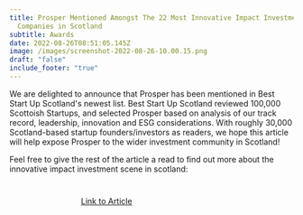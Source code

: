 ```yaml
---
title: Prosper Mentioned Amongst The 22 Most Innovative Impact Investment
  Companies in Scotland
subtitle: Awards
date: 2022-08-26T08:51:05.145Z
image: /images/screenshot-2022-08-26-10.00.15.png
draft: "false"
include_footer: "true"
---
```

We are delighted to announce that Prosper has been mentioned in Best Start Up Scotland's newest list. Best Start Up Scotland reviewed 100,000 Scottoish Startups, and selected Prosper based on analysis of our track record, leadership, innovation and ESG considerations. With roughly 30,000 Scotland-based startup founders/investors as readers, we hope this article will help expose Prosper to the wider investment community in Scotland! 

Feel free to give the rest of the article a read to find out more about the innovative impact investment scene in scotland: 

<a href="[https://beststartup.scot/22-​scotland-based-impact-​investing-companies-the-most-​innovative-impact-investing-​companies/](https://editorcontent.com/mw/index.php/campaigns/th450b41f28da/track-url/nx343crm464bb/bda09543e01a3326bbb52ebf49a879852f738be9)">
<span class="button signup-button rounded secondary-btn raised" style="width: 250px; margin: auto; margin-top: 40px; display: flex;">
        Link to Article
</span>
</a>